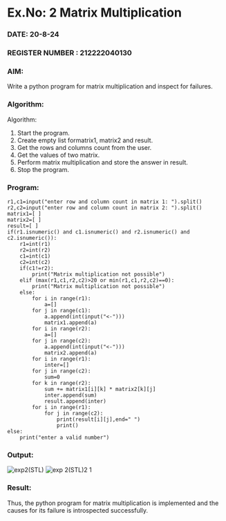 # Ex.No: 2   Matrix Multiplication 

### DATE:  20-8-24                                                                         
### REGISTER NUMBER : 212222040130

### AIM: 
Write a python program for matrix multiplication and inspect for failures.
 
### Algorithm:

Algorithm:
1. Start the program.
2. Create empty list formatrix1, matrix2 and result.
3. Get the rows and columns count from the user.
4. Get the values of two matrix.
5. Perform matrix multiplication and store the answer in result.
6. Stop the program.
### Program:

```
r1,c1=input("enter row and column count in matrix 1: ").split() 
r2,c2=input("enter row and column count in matrix 2: ").split()
matrix1=[ ] 
matrix2=[ ] 
result=[ ] 
if(r1.isnumeric() and c1.isnumeric() and r2.isnumeric() and c2.isnumeric()): 
    r1=int(r1) 
    r2=int(r2) 
    c1=int(c1) 
    c2=int(c2) 
    if(c1!=r2):
        print("Matrix multiplication not possible") 
    elif (max(r1,c1,r2,c2)>20 or min(r1,c1,r2,c2)==0): 
        print("Matrix multiplication not possible") 
    else: 
        for i in range(r1): 
            a=[] 
        for j in range(c1): 
            a.append(int(input("<-"))) 
            matrix1.append(a) 
        for i in range(r2):
            a=[] 
        for j in range(c2): 
            a.append(int(input("<-"))) 
            matrix2.append(a) 
        for i in range(r1): 
            inter=[] 
        for j in range(c2): 
            sum=0 
        for k in range(r2): 
            sum += matrix1[i][k] * matrix2[k][j] 
            inter.append(sum) 
            result.append(inter) 
        for i in range(r1): 
            for j in range(c2): 
                print(result[i][j],end=" ") 
                print() 
else: 
    print("enter a valid number")
```

### Output:

![exp2(STL)](https://github.com/user-attachments/assets/5a7b7657-7fe9-4a11-a4a4-6284cbf1047b)
![exp 2(STL)2 1](https://github.com/user-attachments/assets/65238319-19d3-4188-ba32-23cf964458e4)


### Result:
Thus, the python program for matrix multiplication is implemented and the causes for its failure is introspected successfully.

